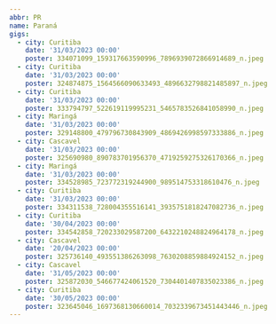 ```yaml
---
abbr: PR
name: Paraná
gigs:
  - city: Curitiba
    date: '31/03/2023 00:00'
    poster: 334071099_159317663590996_7896939072866914689_n.jpeg
  - city: Curitiba
    date: '31/03/2023 00:00'
    poster: 324874875_1564566090633493_4896632798821485897_n.jpeg
  - city: Curitiba
    date: '31/03/2023 00:00'
    poster: 333794797_522619119995231_5465783526841058990_n.jpeg
  - city: Maringá
    date: '31/03/2023 00:00'
    poster: 329148800_479796730843909_4869426998597333886_n.jpeg
  - city: Cascavel
    date: '31/03/2023 00:00'
    poster: 325690980_890783701956370_4719259275326170366_n.jpeg
  - city: Maringá
    date: '31/03/2023 00:00'
    poster: 334528985_723772319244900_989514753318610476_n.jpeg
  - city: Curitiba
    date: '31/03/2023 00:00'
    poster: 334311538_728004355516141_3935751818247082736_n.jpeg
  - city: Curitiba
    date: '30/04/2023 00:00'
    poster: 334542858_720233029587200_6432210248824964178_n.jpeg
  - city: Cascavel
    date: '20/04/2023 00:00'
    poster: 325736140_493551386263098_7630208859884924152_n.jpeg
  - city: Cascavel
    date: '31/05/2023 00:00'
    poster: 325872030_546677424061520_7304401407835023386_n.jpeg
  - city: Curitiba
    date: '30/05/2023 00:00'
    poster: 323645046_1697368130660014_7032339673451443446_n.jpeg
---
```


